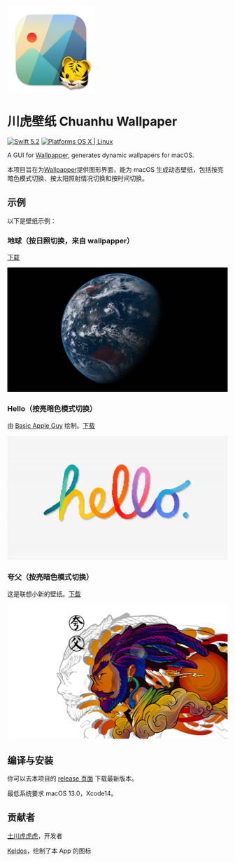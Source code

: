 <img src="resources/chWallpaper.png" width="200px">

# 川虎壁纸 Chuanhu Wallpaper

[![Swift 5.2](https://img.shields.io/badge/Swift-5.2-orange.svg?style=flat)](ttps://developer.apple.com/swift/)  [![Platforms OS X \| Linux](https://img.shields.io/badge/Platforms-macOS%20-lightgray.svg?style=flat)](https://developer.apple.com/swift/) 

A GUI for [Wallpapper](https://github.com/mczachurski/wallpapper), generates dynamic wallpapers for macOS.

本项目旨在为[Wallpapper](https://github.com/mczachurski/wallpapper)提供图形界面，能为 macOS 生成动态壁纸，包括按亮暗色模式切换、按太阳照射情况切换和按时间切换。

## 示例

以下是壁纸示例：

### 地球（按日照切换，来自 wallpapper）

[下载](https://www.icloud.com.cn/iclouddrive/03eLDbNObIa6N8b-4ghD7MWOw#Earth_View)

![Earth View](resources/Earth.jpeg)

### Hello（按亮暗色模式切换）

由 [Basic Apple Guy](https://basicappleguy.com/basicappleblog/hello-20) 绘制。[下载](https://www.icloud.com.cn/iclouddrive/012EtxZCzufN9Ci4RurixpoUg#hello)

![Hello](resources/hello.jpeg)

### 夸父（按亮暗色模式切换）

这是联想小新的壁纸。[下载](https://www.icloud.com.cn/iclouddrive/051Yu23joU5LfVuy3Wd5YALrQ)

![夸父](resources/夸父.jpeg)

## 编译与安装

你可以去本项目的 [release 页面](https://github.com/GaiZhenbiao/ChuanhuWallpaper/releases/tag/v1.6) 下载最新版本。

最低系统要求 macOS 13.0，Xcode14。

## 贡献者

[土川虎虎虎](https://space.bilibili.com/29125536)，开发者

[Keldos](https://github.com/Keldos-Li)，绘制了本 App 的图标

